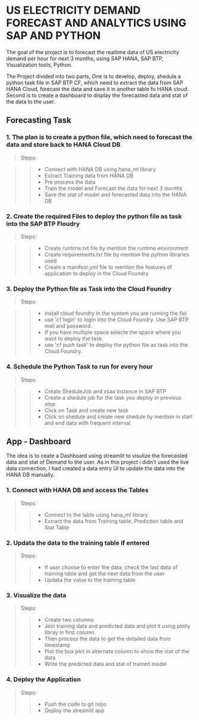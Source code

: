 # US ELECTRICITY DEMAND FORECAST AND ANALYTICS USING SAP AND PYTHON #

The goal of the project is to forecast the realtime data of US electricity demand per hour for next 3 months, using SAP HANA, SAP BTP, Visualization tools, Python.

The Project divided into two parts, 
One is to develop, deploy, shedule a python task file in SAP BTP CF, which need to extract the data from SAP HANA Cloud, forecast the data and save it in another table fo HANA cloud. 
Second is to create a dashboard to display the forecasted data and stat of the data to the user. 

## Forecasting Task ##

### 1. The plan is to create a python file, which need to forecast the data and store back to HANA Cloud DB ###

> Steps:

>> * Connect with HANA DB using hana_ml library
>> * Extract Training data from HANA DB
>> * Pre process the data
>> * Train the model and Forecast the data for next 3 months
>> * Save the stat of model and forecasted data into the HANA DB

### 2. Create the required Files to deploy the python file as task into the SAP BTP Floudry ###

> Steps:

>> * Create runtime.txt file by mention the runtime environment
>> * Create requirements.txt file by mention the python libraries used
>> * Create a manifest.yml file to mention the features of application to deploy in the Cloud Foundry

### 3. Deploy the Python file as Task into the Cloud Foundry ###

> Steps:

>> * install cloud foundry in the system you are running the fiel
>> * use 'cf login' to login into the Cloud Foundry. Use SAP BTP mail and password.
>> * If you have multiple space selecte the space where you want to deploy the task.
>> * use 'cf push task' to deploy the python file as task into the Cloud Foundry.

### 4. Schedule the Python Task to run for every hour ###

> Steps:

>> * Create SheduleJob and xsaa instance in SAP BTP
>> * Create a shedule job for the task you deploy in previous step
>> * Click on Task and create new task
>> * Click on shedule and create new shedule by mention in start and end data with frequent interval




## App - Dashboard ##

The idea is to ceate a Dashboard using streamlit to visulize the forecasted data and stat of Demand to the user. As in this project i didn't used the live data connection, I had created a data entry UI to update the data into the HANA DB manually.

### 1. Connect with HANA DB and access the Tables ###

> Steps:
>> * Connect to the table using hana_ml library
>> * Extract the data from Training table, Prediction table and Stat Table

### 2. Updata the data to the training table if entered ###

> Steps:
>> * If user choose to enter the data, check the last data of training table and get the next data from the user
>> * Updata the value to the training table

### 3. Visualize the data ###

> Steps:
>> * Create two columns
>> * Join training data and predicted data and plot it using plotly libray in first column
>> * Then process the data to get the detailed data from timestamp
>> * Plot the box plot in alternate column to show the stat of the data
>> * Write the predicted data and stat of trained model

### 4. Deploy the Application ###

> Steps:
>> * Push the code to git repo
>> * Deploy the streamlit app 






















